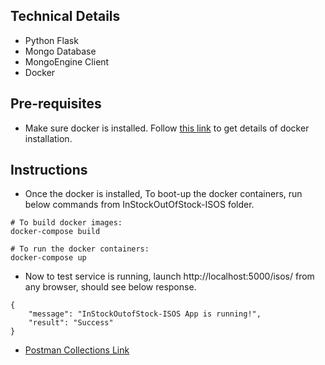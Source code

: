 ## Technical Details
* Python Flask
* Mongo Database
* MongoEngine Client
* Docker

## Pre-requisites
* Make sure docker is installed. Follow [this link](https://docs.docker.com/get-docker/) to get details of docker installation.


## Instructions
* Once the docker is installed, To boot-up the docker containers, run below commands from InStockOutOfStock-ISOS folder.
```
# To build docker images:
docker-compose build

# To run the docker containers:
docker-compose up
```

* Now to test service is running, launch http://localhost:5000/isos/ from any browser, should see below response.
```
{
    "message": "InStockOutofStock-ISOS App is running!",
    "result": "Success"
}
```

* [Postman Collections Link](https://www.getpostman.com/collections/e5bda7677a968731fa44)
